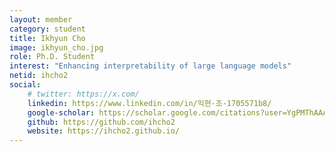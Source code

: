 ```yaml
---
layout: member
category: student
title: Ikhyun Cho
image: ikhyun_cho.jpg
role: Ph.D. Student
interest: "Enhancing interpretability of large language models"
netid: ihcho2
social:
    # twitter: https://x.com/
    linkedin: https://www.linkedin.com/in/익현-조-1705571b8/
    google-scholar: https://scholar.google.com/citations?user=YgPMThAAAAAJ&hl=en&oi=ao
    github: https://github.com/ihcho2
    website: https://ihcho2.github.io/
---
```

